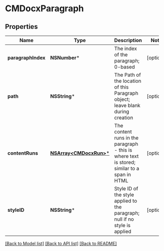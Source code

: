 # CMDocxParagraph

## Properties
Name | Type | Description | Notes
------------ | ------------- | ------------- | -------------
**paragraphIndex** | **NSNumber*** | The index of the paragraph; 0-based | [optional] 
**path** | **NSString*** | The Path of the location of this Paragraph object; leave blank during creation | [optional] 
**contentRuns** | [**NSArray&lt;CMDocxRun&gt;***](CMDocxRun.md) | The content runs in the paragraph - this is where text is stored; similar to a span in HTML | [optional] 
**styleID** | **NSString*** | Style ID of the style applied to the paragraph; null if no style is applied | [optional] 

[[Back to Model list]](../README.md#documentation-for-models) [[Back to API list]](../README.md#documentation-for-api-endpoints) [[Back to README]](../README.md)


